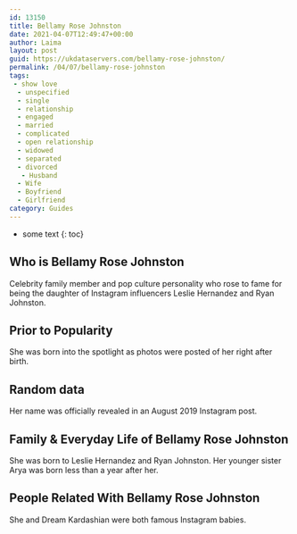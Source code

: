```yaml
---
id: 13150
title: Bellamy Rose Johnston
date: 2021-04-07T12:49:47+00:00
author: Laima
layout: post
guid: https://ukdataservers.com/bellamy-rose-johnston/
permalink: /04/07/bellamy-rose-johnston
tags:
 - show love
  - unspecified
  - single
  - relationship
  - engaged
  - married
  - complicated
  - open relationship
  - widowed
  - separated
  - divorced
   - Husband
  - Wife
  - Boyfriend
  - Girlfriend
category: Guides
---
```


* some text
{: toc}


## Who is Bellamy Rose Johnston
                  
                  
                  
Celebrity family member and pop culture personality who rose to fame for being the daughter of Instagram influencers Leslie Hernandez and Ryan Johnston.
                  
              
            
              
            
                
                
                
## Prior to Popularity
                  
                  
                  
She was born into the spotlight as photos were posted of her right after birth.
                  
              
            
              
            
                
                
                
## Random data
                  
                  
                  
Her name was officially revealed in an August 2019 Instagram post.
                  
              
            
              
            
                
                
                
## Family & Everyday Life of Bellamy Rose Johnston
                  
                  
                  
She was born to Leslie Hernandez and Ryan Johnston. Her younger sister Arya was born less than a year after her.
                  
              
            
              
            
                
                
                
## People Related With Bellamy Rose Johnston
                  
                  
                  
She and Dream Kardashian were both famous Instagram babies. 
                  
              
            
              
            
                
              
            
              
              
            
            
              
            
          
          
          